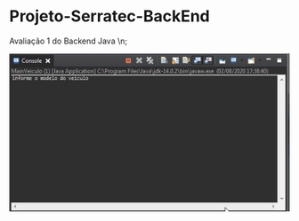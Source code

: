 # Projeto-Serratec-BackEnd
Avaliação 1 do Backend Java \n;

![Gif do projeto](https://raw.githubusercontent.com/PauloDudu/Projeto-Serratec-BackEnd/master/Mygif1.0.gif)

